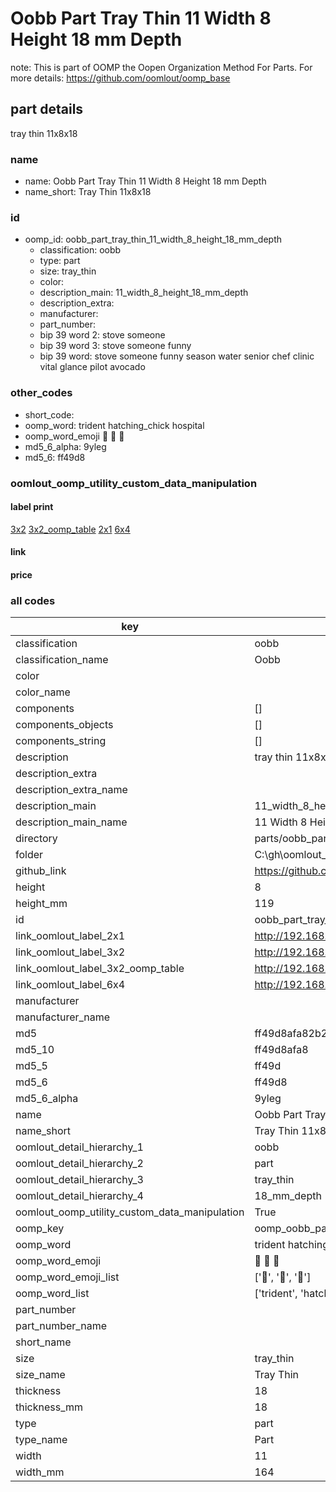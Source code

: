 # Oobb Part Tray Thin 11 Width 8 Height 18 mm Depth  

note: This is part of OOMP the Oopen Organization Method For Parts. For more details: https://github.com/oomlout/oomp_base

##  part details
  



tray thin 11x8x18



### name
* name: Oobb Part Tray Thin 11 Width 8 Height 18 mm Depth
* name_short: Tray Thin 11x8x18 
### id
* oomp_id: oobb_part_tray_thin_11_width_8_height_18_mm_depth
  * classification: oobb
  * type: part
  * size: tray_thin
  * color: 
  * description_main: 11_width_8_height_18_mm_depth
  * description_extra: 
  * manufacturer: 
  * part_number: 
  * bip 39 word 2: stove someone
  * bip 39 word 3: stove someone funny
  * bip 39 word: stove someone funny season water senior chef clinic vital glance pilot avocado

### other_codes
* short_code: 
* oomp_word: trident hatching_chick hospital
* oomp_word_emoji :trident: :hatching_chick: :hospital:
* md5_6_alpha: 9yleg
* md5_6: ff49d8






### oomlout_oomp_utility_custom_data_manipulation
#### label print
[3x2](http://192.168.1.245:1112/?label=oomp%209yleg)
[3x2_oomp_table](http://192.168.1.108:1112/?label=oomp%209yleg)
[2x1](http://192.168.1.242:1112/?label=oomp%209yleg)
[6x4](http://192.168.1.55:1112/?label=oomp%209yleg)    

#### link

                              

#### price







### all codes 
| key | value |  
| --- | --- |  
| classification | oobb |  
| classification_name | Oobb |  
| color |  |  
| color_name |  |  
| components | [] |  
| components_objects | [] |  
| components_string | [] |  
| description | tray thin 11x8x18 |  
| description_extra |  |  
| description_extra_name |  |  
| description_main | 11_width_8_height_18_mm_depth |  
| description_main_name | 11 Width 8 Height 18 mm Depth |  
| directory | parts/oobb_part_tray_thin_11_width_8_height_18_mm_depth |  
| folder | C:\gh\oomlout_oobb_version_4_generated_parts\parts\oobb_part_tray_thin_11_width_8_height_18_mm_depth |  
| github_link | https://github.com/oomlout/oomlout_oomp_part_src/tree/main/parts/oobb_part_tray_thin_11_width_8_height_18_mm_depth |  
| height | 8 |  
| height_mm | 119 |  
| id | oobb_part_tray_thin_11_width_8_height_18_mm_depth |  
| link_oomlout_label_2x1 | http://192.168.1.242:1112/?label=oomp%209yleg |  
| link_oomlout_label_3x2 | http://192.168.1.245:1112/?label=oomp%209yleg |  
| link_oomlout_label_3x2_oomp_table | http://192.168.1.108:1112/?label=oomp%209yleg |  
| link_oomlout_label_6x4 | http://192.168.1.55:1112/?label=oomp%209yleg |  
| manufacturer |  |  
| manufacturer_name |  |  
| md5 | ff49d8afa82b24eb0efbec22bc73c6b5 |  
| md5_10 | ff49d8afa8 |  
| md5_5 | ff49d |  
| md5_6 | ff49d8 |  
| md5_6_alpha | 9yleg |  
| name | Oobb Part Tray Thin 11 Width 8 Height 18 mm Depth |  
| name_short | Tray Thin 11x8x18  |  
| oomlout_detail_hierarchy_1 | oobb |  
| oomlout_detail_hierarchy_2 | part |  
| oomlout_detail_hierarchy_3 | tray_thin |  
| oomlout_detail_hierarchy_4 | 18_mm_depth |  
| oomlout_oomp_utility_custom_data_manipulation | True |  
| oomp_key | oomp_oobb_part_tray_thin_11_width_8_height_18_mm_depth |  
| oomp_word | trident hatching_chick hospital |  
| oomp_word_emoji | :trident: :hatching_chick: :hospital: |  
| oomp_word_emoji_list | [':trident:', ':hatching_chick:', ':hospital:'] |  
| oomp_word_list | ['trident', 'hatching_chick', 'hospital'] |  
| part_number |  |  
| part_number_name |  |  
| short_name |  |  
| size | tray_thin |  
| size_name | Tray Thin |  
| thickness | 18 |  
| thickness_mm | 18 |  
| type | part |  
| type_name | Part |  
| width | 11 |  
| width_mm | 164 |  
